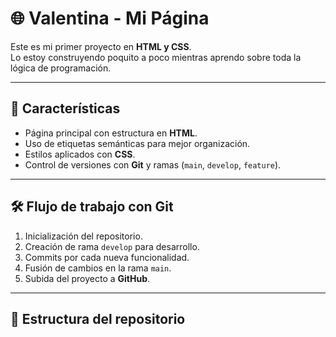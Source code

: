 # 🌐 Valentina - Mi Página

Este es mi primer proyecto  en **HTML y CSS**.  
Lo estoy construyendo poquito a poco mientras aprendo sobre toda la lógica de programación.

---

## 📌 Características
- Página principal con estructura en **HTML**.
- Uso de etiquetas semánticas para mejor organización.
- Estilos aplicados con **CSS**.
- Control de versiones con **Git** y ramas (`main`, `develop`, `feature`).

---

## 🛠️ Flujo de trabajo con Git
1. Inicialización del repositorio.
2. Creación de rama `develop` para desarrollo.
3. Commits por cada nueva funcionalidad.
4. Fusión de cambios en la rama `main`.
5. Subida del proyecto a **GitHub**.

---

## 📂 Estructura del repositorio

